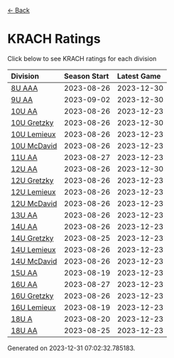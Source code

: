 [<- Back](../readme.md)
# KRACH Ratings
Click below to see KRACH ratings for each division

| Division | Season Start | Latest Game |
| :-- | :-- | :-- |
| [8U AAA](8U-AAA-ratings.md) | 2023-08-26 | 2023-12-30 |
| [9U AA](9U-AA-ratings.md) | 2023-09-02 | 2023-12-30 |
| [10U AA](10U-AA-ratings.md) | 2023-08-26 | 2023-12-23 |
| [10U Gretzky](10U-Gretzky-ratings.md) | 2023-08-26 | 2023-12-30 |
| [10U Lemieux](10U-Lemieux-ratings.md) | 2023-08-26 | 2023-12-23 |
| [10U McDavid](10U-McDavid-ratings.md) | 2023-08-26 | 2023-12-23 |
| [11U AA](11U-AA-ratings.md) | 2023-08-27 | 2023-12-23 |
| [12U AA](12U-AA-ratings.md) | 2023-08-26 | 2023-12-30 |
| [12U Gretzky](12U-Gretzky-ratings.md) | 2023-08-26 | 2023-12-23 |
| [12U Lemieux](12U-Lemieux-ratings.md) | 2023-08-26 | 2023-12-23 |
| [12U McDavid](12U-McDavid-ratings.md) | 2023-08-26 | 2023-12-23 |
| [13U AA](13U-AA-ratings.md) | 2023-08-26 | 2023-12-23 |
| [14U AA](14U-AA-ratings.md) | 2023-08-26 | 2023-12-23 |
| [14U Gretzky](14U-Gretzky-ratings.md) | 2023-08-25 | 2023-12-23 |
| [14U Lemieux](14U-Lemieux-ratings.md) | 2023-08-26 | 2023-12-23 |
| [14U McDavid](14U-McDavid-ratings.md) | 2023-08-26 | 2023-12-23 |
| [15U AA](15U-AA-ratings.md) | 2023-08-19 | 2023-12-23 |
| [16U AA](16U-AA-ratings.md) | 2023-08-27 | 2023-12-23 |
| [16U Gretzky](16U-Gretzky-ratings.md) | 2023-08-26 | 2023-12-23 |
| [16U Lemieux](16U-Lemieux-ratings.md) | 2023-08-19 | 2023-12-23 |
| [18U A](18U-A-ratings.md) | 2023-08-20 | 2023-12-23 |
| [18U AA](18U-AA-ratings.md) | 2023-08-25 | 2023-12-23 |

Generated on 2023-12-31 07:02:32.785183.
